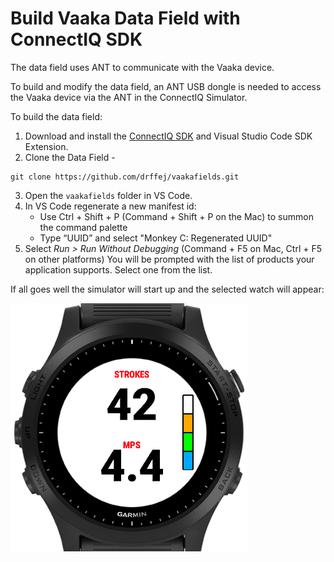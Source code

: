# Build Vaaka Data Field with ConnectIQ SDK

The data field uses ANT to communicate with the Vaaka device.  

To build and modify the data field, an ANT USB dongle is needed to access the Vaaka device via the ANT in the ConnectIQ Simulator. 

To build the data field:

1. Download and install the [ConnectIQ SDK](https://developer.garmin.com/connect-iq/sdk/) and Visual Studio Code SDK Extension.
2. Clone the Data Field - 
```
git clone https://github.com/drffej/vaakafields.git
```
3. Open the `vaakafields` folder in VS Code.
4. In VS Code regenerate a new manifest id:
    - Use Ctrl + Shift + P (Command + Shift + P on the Mac) to summon the command palette
    - Type “UUID” and select "Monkey C: Regenerated UUID"
5. Select *Run > Run Without Debugging* (Command + F5 on Mac, Ctrl + F5 on other platforms)
   You will be prompted with the list of products your application supports. Select one from the list.

If all goes well the simulator will start up and the selected watch will appear:

![](screenshot.png)

